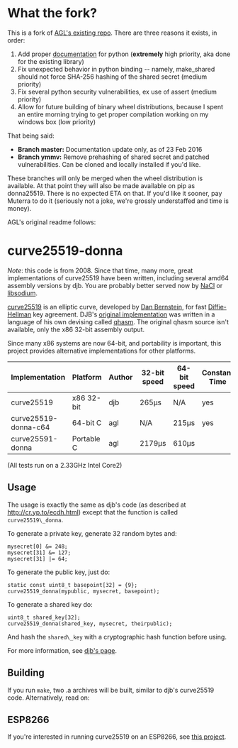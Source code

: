 # What the fork?

This is a fork of [AGL's existing repo](https://github.com/agl/curve25519-donna). There are three reasons it exists, in order:

1. Add proper [documentation](/python-src/doc/readme.md) for python (**extremely** high priority, aka done for the existing library)
2. Fix unexpected behavior in python binding -- namely, make_shared should not force SHA-256 hashing of the shared secret (medium priority)
3. Fix several python security vulnerabilities, ex use of assert (medium priority)
4. Allow for future building of binary wheel distributions, because I spent an entire morning trying to get proper compilation working on my windows box (low priority) 

That being said:

+ **Branch master:** Documentation update only, as of 23 Feb 2016
+ **Branch ymmv:** Remove prehashing of shared secret and patched vulnerabilities. Can be cloned and locally installed if you'd like.

These branches will only be merged when the wheel distribution is available. At that point they will also be made available on pip as donna25519. There is no expected ETA on that. If you'd like it sooner, pay Muterra to do it (seriously not a joke, we're grossly understaffed and time is money).

AGL's original readme follows:

# curve25519-donna

*Note*: this code is from 2008. Since that time, many more, great implementations of curve25519 have been written, including several amd64 assembly versions by djb. You are probably better served now by [NaCl](http://nacl.cr.yp.to) or [libsodium](https://github.com/jedisct1/libsodium).

[curve25519](http://cr.yp.to/ecdh.html) is an elliptic curve, developed by [Dan Bernstein](http://cr.yp.to/djb.html), for fast [Diffie-Hellman](http://en.wikipedia.org/wiki/Diffie-Hellman) key agreement. DJB's [original implementation](http://cr.yp.to/ecdh.html) was written in a language of his own devising called [qhasm](http://cr.yp.to/qhasm.html). The original qhasm source isn't available, only the x86 32-bit assembly output.

Since many x86 systems are now 64-bit, and portability is important, this project provides alternative implementations for other platforms.

| Implementation       | Platform   | Author | 32-bit speed | 64-bit speed | Constant Time |
|----------------------|------------|--------|--------------|--------------|---------------|
| curve25519           | x86 32-bit | djb    | 265µs        | N/A          | yes           |
| curve25519-donna-c64 | 64-bit C   | agl    | N/A          | 215µs        | yes           |
| curve25591-donna     | Portable C | agl    | 2179µs       | 610µs        |               |

(All tests run on a 2.33GHz Intel Core2)

## Usage

The usage is exactly the same as djb's code (as described at http://cr.yp.to/ecdh.html) except that the function is called `curve25519\_donna`.

To generate a private key, generate 32 random bytes and:

```
mysecret[0] &= 248;
mysecret[31] &= 127;
mysecret[31] |= 64;
```

To generate the public key, just do:

```
static const uint8_t basepoint[32] = {9};
curve25519_donna(mypublic, mysecret, basepoint);
```

To generate a shared key do:

```
uint8_t shared_key[32];
curve25519_donna(shared_key, mysecret, theirpublic);
```

And hash the `shared\_key` with a cryptographic hash function before using.

For more information, see [djb's page](http://cr.yp.to/ecdh.html).

## Building

If you run `make`, two .a archives will be built, similar to djb's curve25519
code. Alternatively, read on:

## ESP8266

If you're interested in running curve25519 on an ESP8266, see [this project](https://github.com/CSSHL/ESP8266-Arduino-cryptolibs).
